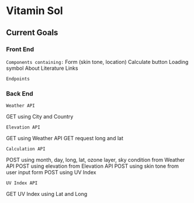 # Vitamin Sol


## Current Goals

### Front End

`Components containing:`
Form (skin tone, location)
Calculate button 
Loading symbol
About 
Literature Links

`Endpoints`

### Back End

`Weather API`

GET using City and Country

`Elevation API`

GET using  Weather API GET request long and lat

`Calculation API`

POST using month, day, long, lat, ozone layer, sky condition from Weather API
POST using elevation from Elevation API
POST using skin tone from user input form
POST using UV Index

`UV Index API`

GET UV Index using Lat and Long

